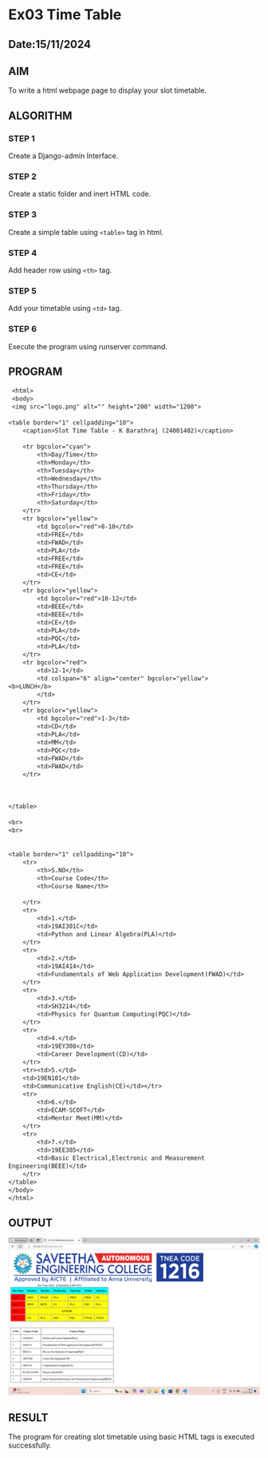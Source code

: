 # Ex03 Time Table
## Date:15/11/2024

## AIM
To write a html webpage page to display your slot timetable.

## ALGORITHM
### STEP 1
Create a Django-admin Interface.

### STEP 2
Create a static folder and inert HTML code.

### STEP 3
Create a simple table using ```<table>``` tag in html.

### STEP 4
Add header row using ```<th>``` tag.

### STEP 5
Add your timetable using ```<td>``` tag.

### STEP 6
Execute the program using runserver command.

## PROGRAM
```
 <html>
 <body>
 <img src="logo.png" alt="" height="200" width="1200">

<table border="1" cellpadding="10">
    <caption>Slot Time Table - K Barathraj (24001402)</caption>
    
    <tr bgcolor="cyan">
        <th>Day/Time</th>
        <th>Monday</th>
        <th>Tuesday</th>
        <th>Wednesday</th>
        <th>Thursday</th>
        <th>Friday</th>
        <th>Saturday</th>
    </tr>
    <tr bgcolor="yellow">
        <td bgcolor="red">8-10</td>
        <td>FREE</td>
        <td>FWAD</td>
        <td>PLA</td>
        <td>FREE</td>
        <td>FREE</td>
        <td>CE</td>
    </tr>
    <tr bgcolor="yellow">
        <td bgcolor="red">10-12</td>
        <td>BEEE</td>
        <td>BEEE</td>
        <td>CE</td>
        <td>PLA</td>
        <td>PQC</td>
        <td>PLA</td>
    </tr>
    <tr bgcolor="red">
        <td>12-1</td>
        <td colspan="6" align="center" bgcolor="yellow">           <b>LUNCH</b>
        </td>
    </tr>
    <tr bgcolor="yellow">
        <td bgcolor="red">1-3</td>
        <td>CD</td>
        <td>PLA</td>
        <td>MM</td>
        <td>PQC</td>
        <td>FWAD</td>
        <td>FWAD</td>
    </tr>
    
    

</table>

<br>
<br>


<table border="1" cellpadding="10">
    <tr>
        <th>S.NO</th>
        <th>Course Code</th>
        <th>Course Name</th>
        
    </tr>
    <tr>
        <td>1.</td>
        <td>19AI301C</td>
        <td>Python and Linear Algebra(PLA)</td>
    </tr>
    <tr>
        <td>2.</td>
        <td>19AI414</td>
        <td>Fundamentals of Web Application Development(FWAD)</td>
    </tr>
    <tr>
        <td>3.</td>
        <td>SH3214</td>
        <td>Physics for Quantum Computing(PQC)</td>
    </tr>
    <tr>
        <td>4.</td>
        <td>19EY308</td>
        <td>Career Development(CD)</td>
    </tr>
    <tr><td>5.</td>
    <td>19EN101</td>
    <td>Communicative English(CE)</td></tr>
    <tr>
        <td>6.</td>
        <td>ECAM-SCOFT</td>
        <td>Mentor Meet(MM)</td>
    </tr>
    <tr>
        <td>7.</td>
        <td>19EE305</td>
        <td>Basic Electrical,Electronic and Measurement Engineering(BEEE)</td>
    </tr>
</table>
</body>
</html>
```

## OUTPUT
![alt text](<vijay/Screenshot (5).png>)

## RESULT
The program for creating slot timetable using basic HTML tags is executed successfully.
